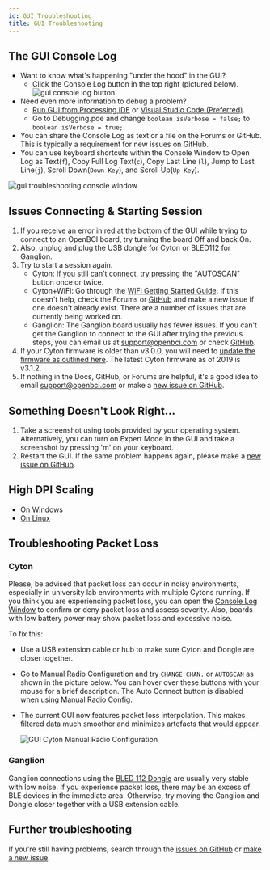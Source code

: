 ```yaml
---
id: GUI_Troubleshooting
title: GUI Troubleshooting
---
```

## The GUI Console Log

-   Want to know what's happening "under the hood" in the GUI?
    -   Click the Console Log button in the top right (pictured below).
        ![gui console log button](../assets/SoftwareImages/OpenBCISoftware/gui_troubleshooting_consoleLogButton.png)<br />
-   Need even more information to debug a problem?
    -   [Run GUI from Processing IDE](Software/01-OpenBCISoftware/01-OpenBCI_GUI.md#running-the-openbci-gui-from-the-processing-ide) or [Visual Studio Code (Preferred)](https://github.com/OpenBCI/OpenBCI_GUI/wiki/Developer-Setup).
    -   Go to Debugging.pde and change `boolean isVerbose = false;` to `boolean isVerbose = true;`.
-   You can share the Console Log as text or a file on the Forums or GitHub. This is typically a requirement for new issues on GitHub.
-   You can use keyboard shortcuts within the Console Window to Open Log as Text(`f`), Copy Full Log Text(`c`), Copy Last Line (`l`), Jump to Last Line(`j`), Scroll Down(`Down Key`), and Scroll Up(`Up Key`).

![gui troubleshooting console window](../assets/SoftwareImages/OpenBCISoftware/gui_troubleshooting_consoleLogWindow.png)<br />

## Issues Connecting & Starting Session

1.  If you receive an error in red at the bottom of the GUI while trying to connect to an OpenBCI board, try turning the board Off and back On.
2.  Also, unplug and plug the USB dongle for Cyton or BLED112 for Ganglion.
3.  Try to start a session again.
    -   Cyton: If you still can't connect, try pressing the "AUTOSCAN" button once or twice.
    -   Cyton+WiFi: Go through the [WiFi Getting Started Guide](GettingStarted/Boards/03-Wifi_Getting_Started_Guide.md). If this doesn't help, check the Forums or [GitHub](https://github.com/OpenBCI/OpenBCI_GUI/issues) and make a new issue if one doesn't already exist. There are a number of issues that are currently being worked on.
    -   Ganglion: The Ganglion board usually has fewer issues. If you can't get the Ganglion to connect to the GUI after trying the previous steps, you can email us at [support@openbci.com](mailto:support@openbci.com) or check [GitHub](https://github.com/OpenBCI/OpenBCI_GUI/issues).
4.  If your Cyton firmware is older than v3.0.0, you will need to [update the firmware as outlined here](Cyton/05-Cyton_Board_Programming_Tutorial.md#overview). The latest Cyton firmware as of 2019 is v3.1.2.
5.  If nothing in the Docs, GitHub, or Forums are helpful, it's a good idea to email [support@openbci.com](mailto:support@openbci.com) or make a [new issue on GitHub](https://github.com/OpenBCI/OpenBCI_GUI/issues/new/choose).

## Something Doesn't Look Right...

1.  Take a screenshot using tools provided by your operating system. Alternatively, you can turn on Expert Mode in the GUI and take a screenshot by pressing 'm' on your keyboard.
2.  Restart the GUI. If the same problem happens again, please make a [new issue on GitHub](https://github.com/OpenBCI/OpenBCI_GUI/issues/new/choose).

## High DPI Scaling

-   [On Windows](Software/01-OpenBCISoftware/01-OpenBCI_GUI.md#install-openbci_gui-on-windows)
-   [On Linux](Software/01-OpenBCISoftware/01-OpenBCI_GUI.md#install-openbci_gui-on-linux)

## Troubleshooting Packet Loss

### Cyton

 Please, be advised that packet loss can occur in noisy environments, especially in university lab environments with multiple Cytons running. If you think you are experiencing packet loss, you can open the [Console Log Window](GUI_Troubleshooting#the_gui_console_log) to confirm or deny packet loss and assess severity. Also, boards with low battery power may show packet loss and excessive noise.

 To fix this:

-   Use a USB extension cable or hub to make sure Cyton and Dongle are closer together.

-   Go to Manual Radio Configuration and try `CHANGE CHAN.` or `AUTOSCAN` as shown in the picture below. You can hover over these buttons with your mouse for a brief description. The Auto Connect button is disabled when using Manual Radio Config.

-   The current GUI now features packet loss interpolation. This makes filtered data much smoother and minimizes artefacts that would appear.

    ![GUI Cyton Manual Radio Configuration](../assets/SoftwareImages/OpenBCISoftware/gui_cyton_manual_radioconfig.png)

### Ganglion

 Ganglion connections using the [BLED 112 Dongle](https://shop.openbci.com/collections/frontpage/products/ganglion-dongle?variant=15473352605768) are usually very stable with low noise. If you experience packet loss, there may be an excess of BLE devices in the immediate area. Otherwise, try moving the Ganglion and Dongle closer together with a USB extension cable.

## Further troubleshooting

If you're still having problems, search through the [issues on GitHub](https://github.com/OpenBCI/OpenBCI_GUI/issues) or [make a new issue](https://github.com/OpenBCI/OpenBCI_GUI/issues/new/choose).
